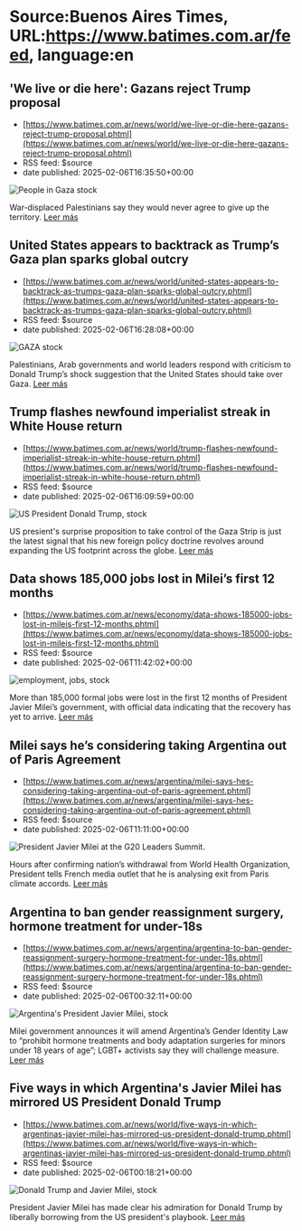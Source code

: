 # Source:Buenos Aires Times, URL:https://www.batimes.com.ar/feed, language:en

## 'We live or die here': Gazans reject Trump proposal
 - [https://www.batimes.com.ar/news/world/we-live-or-die-here-gazans-reject-trump-proposal.phtml](https://www.batimes.com.ar/news/world/we-live-or-die-here-gazans-reject-trump-proposal.phtml)
 - RSS feed: $source
 - date published: 2025-02-06T16:35:50+00:00

<p><img src="https://fotos.perfil.com/2025/02/06/trim/540/304/people-in-gaza-stock-1962190.jpg" alt="People in Gaza stock" /></p>War-displaced Palestinians say they would never agree to give up the territory. <a href="https://www.batimes.com.ar/news/world/we-live-or-die-here-gazans-reject-trump-proposal.phtml">Leer más</a>

## United States appears to backtrack as Trump’s Gaza plan sparks global outcry
 - [https://www.batimes.com.ar/news/world/united-states-appears-to-backtrack-as-trumps-gaza-plan-sparks-global-outcry.phtml](https://www.batimes.com.ar/news/world/united-states-appears-to-backtrack-as-trumps-gaza-plan-sparks-global-outcry.phtml)
 - RSS feed: $source
 - date published: 2025-02-06T16:28:08+00:00

<p><img src="https://fotos.perfil.com/2025/02/06/trim/540/304/gaza-stock-1962188.jpg" alt="GAZA stock" /></p>Palestinians, Arab governments and world leaders respond with criticism to Donald Trump’s shock suggestion that the United States should take over Gaza. <a href="https://www.batimes.com.ar/news/world/united-states-appears-to-backtrack-as-trumps-gaza-plan-sparks-global-outcry.phtml">Leer más</a>

## Trump flashes newfound imperialist streak in White House return
 - [https://www.batimes.com.ar/news/world/trump-flashes-newfound-imperialist-streak-in-white-house-return.phtml](https://www.batimes.com.ar/news/world/trump-flashes-newfound-imperialist-streak-in-white-house-return.phtml)
 - RSS feed: $source
 - date published: 2025-02-06T16:09:59+00:00

<p><img src="https://fotos.perfil.com/2025/02/06/trim/540/304/us-president-donald-trump-stock-1962151.jpg" alt="US President Donald Trump, stock" /></p>US presient's surprise proposition to take control of the Gaza Strip is just the latest signal that his new foreign policy doctrine revolves around expanding the US footprint across the globe. <a href="https://www.batimes.com.ar/news/world/trump-flashes-newfound-imperialist-streak-in-white-house-return.phtml">Leer más</a>

## Data shows 185,000 jobs lost in Milei’s first 12 months
 - [https://www.batimes.com.ar/news/economy/data-shows-185000-jobs-lost-in-mileis-first-12-months.phtml](https://www.batimes.com.ar/news/economy/data-shows-185000-jobs-lost-in-mileis-first-12-months.phtml)
 - RSS feed: $source
 - date published: 2025-02-06T11:42:02+00:00

<p><img src="https://fotos.perfil.com/2025/02/06/trim/540/304/employment-jobs-stock-1961990.jpg" alt="employment, jobs, stock" /></p>More than 185,000 formal jobs were lost in the first 12 months of President Javier Milei’s government, with official data indicating that the recovery has yet to arrive. <a href="https://www.batimes.com.ar/news/economy/data-shows-185000-jobs-lost-in-mileis-first-12-months.phtml">Leer más</a>

## Milei says he’s considering taking Argentina out of Paris Agreement
 - [https://www.batimes.com.ar/news/argentina/milei-says-hes-considering-taking-argentina-out-of-paris-agreement.phtml](https://www.batimes.com.ar/news/argentina/milei-says-hes-considering-taking-argentina-out-of-paris-agreement.phtml)
 - RSS feed: $source
 - date published: 2025-02-06T11:11:00+00:00

<p><img src="https://fotos.perfil.com/2025/02/06/trim/540/304/president-javier-milei-at-the-g20-leaders-summit-1961991.jpg" alt="President Javier Milei at the G20 Leaders Summit." /></p>Hours after confirming nation’s withdrawal from World Health Organization, President tells French media outlet that he is analysing exit from Paris climate accords. <a href="https://www.batimes.com.ar/news/argentina/milei-says-hes-considering-taking-argentina-out-of-paris-agreement.phtml">Leer más</a>

## Argentina to ban gender reassignment surgery, hormone treatment for under-18s
 - [https://www.batimes.com.ar/news/argentina/argentina-to-ban-gender-reassignment-surgery-hormone-treatment-for-under-18s.phtml](https://www.batimes.com.ar/news/argentina/argentina-to-ban-gender-reassignment-surgery-hormone-treatment-for-under-18s.phtml)
 - RSS feed: $source
 - date published: 2025-02-06T00:32:11+00:00

<p><img src="https://fotos.perfil.com/2025/02/06/trim/540/304/argentinas-president-javier-milei-stock-1961864.jpg" alt="Argentina's President Javier Milei, stock" /></p>Milei government announces it will amend Argentina’s Gender Identity Law to “prohibit hormone treatments and body adaptation surgeries for minors under 18 years of age”; LGBT+ activists say they will challenge measure.
 <a href="https://www.batimes.com.ar/news/argentina/argentina-to-ban-gender-reassignment-surgery-hormone-treatment-for-under-18s.phtml">Leer más</a>

## Five ways in which Argentina's Javier Milei has mirrored US President Donald Trump
 - [https://www.batimes.com.ar/news/world/five-ways-in-which-argentinas-javier-milei-has-mirrored-us-president-donald-trump.phtml](https://www.batimes.com.ar/news/world/five-ways-in-which-argentinas-javier-milei-has-mirrored-us-president-donald-trump.phtml)
 - RSS feed: $source
 - date published: 2025-02-06T00:18:21+00:00

<p><img src="https://fotos.perfil.com/2024/11/12/trim/540/304/donald-trump-and-javier-milei-stock-1910453.jpg" alt="Donald Trump and Javier Milei, stock" /></p>President Javier Milei has made clear his admiration for Donald Trump by liberally borrowing from the US president's playbook. <a href="https://www.batimes.com.ar/news/world/five-ways-in-which-argentinas-javier-milei-has-mirrored-us-president-donald-trump.phtml">Leer más</a>


